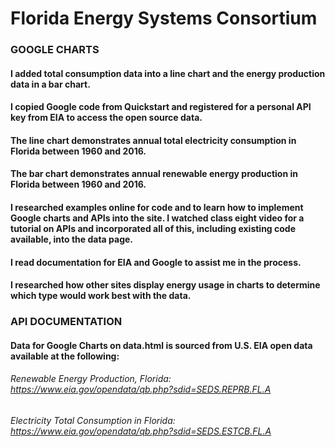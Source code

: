 # Florida Energy Systems Consortium

### GOOGLE CHARTS

#### I added total consumption data into a line chart and the energy production data in a bar chart.
#### I copied Google code from Quickstart and registered for a personal API key from EIA to access the open source data.
#### The line chart demonstrates annual total electricity consumption in Florida between 1960 and 2016. 
#### The bar chart demonstrates annual renewable energy production in Florida between 1960 and 2016.

#### I researched examples online for code and to learn how to implement Google charts and APIs into the site. I watched class eight video for a tutorial on APIs and incorporated all of this, including existing code available, into the data page.
#### I read documentation for EIA and Google to assist me in the process.
#### I researched how other sites display energy usage in charts to determine which type would work best with the data.

### API DOCUMENTATION

#### Data for Google Charts on data.html is sourced from U.S. EIA open data available at the following:

###### Renewable Energy Production, Florida: https://www.eia.gov/opendata/qb.php?sdid=SEDS.REPRB.FL.A
###### Electricity Total Consumption in Florida: https://www.eia.gov/opendata/qb.php?sdid=SEDS.ESTCB.FL.A
